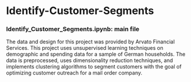 # Identify-Customer-Segments

### Identify_Customer_Segments.ipynb: main file

The data and design for this project was provided by Arvato Financial Services. 
This project uses unsupervised learning techniques on demographic and spending data 
for a sample of German households. The data is preprocessed, uses dimensionality 
reduction techniques, and implements clustering algorithms to segment customers with 
the goal of optimizing customer outreach for a mail order company.
